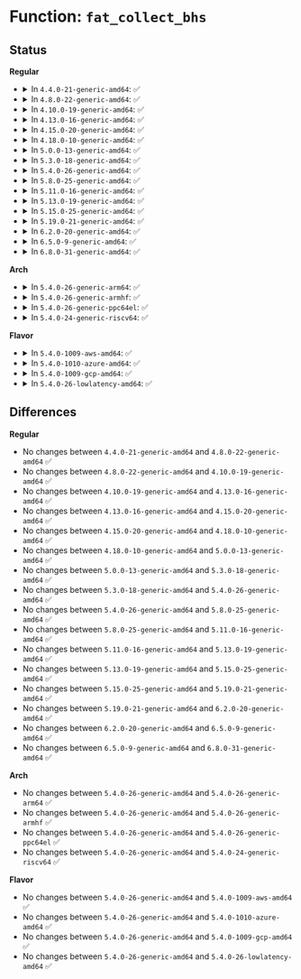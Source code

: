 # Function: <code>fat_collect_bhs</code>

## Status
<b>Regular</b>
<ul>
<li>
<details>
<summary>In <code>4.4.0-21-generic-amd64</code>: ✅</summary>

```c
void fat_collect_bhs(struct buffer_head * * bhs, int * nr_bhs, struct fat_entry * fatent)
```

```json
{
  "name": "fat_collect_bhs",
  "collision_type": "Unique Static",
  "inline_type": "No",
  "funcs": [
    {
      "addr": 18446744071581961728,
      "name": "fat_collect_bhs",
      "external": false,
      "loc": "fs/fat/fatent.c:444",
      "file": "fs/fat/fatent.c",
      "inline": "seen, unknown",
      "caller_inline": [],
      "caller_func": [
        "fs/fat/fatent.c:fat_free_clusters",
        "fs/fat/fatent.c:fat_alloc_clusters"
      ]
    }
  ],
  "symbols": [
    {
      "addr": 18446744071581961728,
      "name": "fat_collect_bhs",
      "section": ".text",
      "bind": "STB_LOCAL",
      "size": 103
    }
  ]
}
```
</details>
</li>
<li>
<details>
<summary>In <code>4.8.0-22-generic-amd64</code>: ✅</summary>

```c
void fat_collect_bhs(struct buffer_head * * bhs, int * nr_bhs, struct fat_entry * fatent)
```

```json
{
  "name": "fat_collect_bhs",
  "collision_type": "Unique Static",
  "inline_type": "No",
  "funcs": [
    {
      "addr": 18446744071582173712,
      "name": "fat_collect_bhs",
      "external": false,
      "loc": "fs/fat/fatent.c:444",
      "file": "fs/fat/fatent.c",
      "inline": "seen, unknown",
      "caller_inline": [],
      "caller_func": [
        "fs/fat/fatent.c:fat_free_clusters",
        "fs/fat/fatent.c:fat_alloc_clusters"
      ]
    }
  ],
  "symbols": [
    {
      "addr": 18446744071582173712,
      "name": "fat_collect_bhs",
      "section": ".text",
      "bind": "STB_LOCAL",
      "size": 103
    }
  ]
}
```
</details>
</li>
<li>
<details>
<summary>In <code>4.10.0-19-generic-amd64</code>: ✅</summary>

```c
void fat_collect_bhs(struct buffer_head * * bhs, int * nr_bhs, struct fat_entry * fatent)
```

```json
{
  "name": "fat_collect_bhs",
  "collision_type": "Unique Static",
  "inline_type": "No",
  "funcs": [
    {
      "addr": 18446744071582263120,
      "name": "fat_collect_bhs",
      "external": false,
      "loc": "fs/fat/fatent.c:444",
      "file": "fs/fat/fatent.c",
      "inline": "seen, unknown",
      "caller_inline": [],
      "caller_func": [
        "fs/fat/fatent.c:fat_free_clusters",
        "fs/fat/fatent.c:fat_alloc_clusters"
      ]
    }
  ],
  "symbols": [
    {
      "addr": 18446744071582263120,
      "name": "fat_collect_bhs",
      "section": ".text",
      "bind": "STB_LOCAL",
      "size": 103
    }
  ]
}
```
</details>
</li>
<li>
<details>
<summary>In <code>4.13.0-16-generic-amd64</code>: ✅</summary>

```c
void fat_collect_bhs(struct buffer_head * * bhs, int * nr_bhs, struct fat_entry * fatent)
```

```json
{
  "name": "fat_collect_bhs",
  "collision_type": "Unique Static",
  "inline_type": "No",
  "funcs": [
    {
      "addr": 18446744071582348288,
      "name": "fat_collect_bhs",
      "external": false,
      "loc": "fs/fat/fatent.c:444",
      "file": "fs/fat/fatent.c",
      "inline": "seen, unknown",
      "caller_inline": [],
      "caller_func": [
        "fs/fat/fatent.c:fat_free_clusters",
        "fs/fat/fatent.c:fat_alloc_clusters"
      ]
    }
  ],
  "symbols": [
    {
      "addr": 18446744071582348288,
      "name": "fat_collect_bhs",
      "section": ".text",
      "bind": "STB_LOCAL",
      "size": 109
    }
  ]
}
```
</details>
</li>
<li>
<details>
<summary>In <code>4.15.0-20-generic-amd64</code>: ✅</summary>

```c
void fat_collect_bhs(struct buffer_head * * bhs, int * nr_bhs, struct fat_entry * fatent)
```

```json
{
  "name": "fat_collect_bhs",
  "collision_type": "Unique Static",
  "inline_type": "No",
  "funcs": [
    {
      "addr": 18446744071582498880,
      "name": "fat_collect_bhs",
      "external": false,
      "loc": "fs/fat/fatent.c:444",
      "file": "fs/fat/fatent.c",
      "inline": "seen, unknown",
      "caller_inline": [],
      "caller_func": [
        "fs/fat/fatent.c:fat_free_clusters",
        "fs/fat/fatent.c:fat_alloc_clusters"
      ]
    }
  ],
  "symbols": [
    {
      "addr": 18446744071582498880,
      "name": "fat_collect_bhs",
      "section": ".text",
      "bind": "STB_LOCAL",
      "size": 183
    }
  ]
}
```
</details>
</li>
<li>
<details>
<summary>In <code>4.18.0-10-generic-amd64</code>: ✅</summary>

```c
void fat_collect_bhs(struct buffer_head * * bhs, int * nr_bhs, struct fat_entry * fatent)
```

```json
{
  "name": "fat_collect_bhs",
  "collision_type": "Unique Static",
  "inline_type": "No",
  "funcs": [
    {
      "addr": 18446744071582690240,
      "name": "fat_collect_bhs",
      "external": false,
      "loc": "fs/fat/fatent.c:444",
      "file": "fs/fat/fatent.c",
      "inline": "seen, unknown",
      "caller_inline": [],
      "caller_func": [
        "fs/fat/fatent.c:fat_free_clusters",
        "fs/fat/fatent.c:fat_alloc_clusters"
      ]
    }
  ],
  "symbols": [
    {
      "addr": 18446744071582690240,
      "name": "fat_collect_bhs",
      "section": ".text",
      "bind": "STB_LOCAL",
      "size": 180
    }
  ]
}
```
</details>
</li>
<li>
<details>
<summary>In <code>5.0.0-13-generic-amd64</code>: ✅</summary>

```c
void fat_collect_bhs(struct buffer_head * * bhs, int * nr_bhs, struct fat_entry * fatent)
```

```json
{
  "name": "fat_collect_bhs",
  "collision_type": "Unique Static",
  "inline_type": "No",
  "funcs": [
    {
      "addr": 18446744071582792096,
      "name": "fat_collect_bhs",
      "external": false,
      "loc": "fs/fat/fatent.c:443",
      "file": "fs/fat/fatent.c",
      "inline": "seen, unknown",
      "caller_inline": [],
      "caller_func": [
        "fs/fat/fatent.c:fat_free_clusters",
        "fs/fat/fatent.c:fat_alloc_clusters"
      ]
    }
  ],
  "symbols": [
    {
      "addr": 18446744071582792096,
      "name": "fat_collect_bhs",
      "section": ".text",
      "bind": "STB_LOCAL",
      "size": 180
    }
  ]
}
```
</details>
</li>
<li>
<details>
<summary>In <code>5.3.0-18-generic-amd64</code>: ✅</summary>

```c
void fat_collect_bhs(struct buffer_head * * bhs, int * nr_bhs, struct fat_entry * fatent)
```

```json
{
  "name": "fat_collect_bhs",
  "collision_type": "Unique Static",
  "inline_type": "No",
  "funcs": [
    {
      "addr": 18446744071582965856,
      "name": "fat_collect_bhs",
      "external": false,
      "loc": "fs/fat/fatent.c:443",
      "file": "fs/fat/fatent.c",
      "inline": "seen, unknown",
      "caller_inline": [],
      "caller_func": [
        "fs/fat/fatent.c:fat_free_clusters",
        "fs/fat/fatent.c:fat_alloc_clusters"
      ]
    }
  ],
  "symbols": [
    {
      "addr": 18446744071582965856,
      "name": "fat_collect_bhs",
      "section": ".text",
      "bind": "STB_LOCAL",
      "size": 130
    }
  ]
}
```
</details>
</li>
<li>
<details>
<summary>In <code>5.4.0-26-generic-amd64</code>: ✅</summary>

```c
void fat_collect_bhs(struct buffer_head * * bhs, int * nr_bhs, struct fat_entry * fatent)
```

```json
{
  "name": "fat_collect_bhs",
  "collision_type": "Unique Static",
  "inline_type": "No",
  "funcs": [
    {
      "addr": 18446744071583072640,
      "name": "fat_collect_bhs",
      "external": false,
      "loc": "fs/fat/fatent.c:446",
      "file": "fs/fat/fatent.c",
      "inline": "seen, unknown",
      "caller_inline": [],
      "caller_func": [
        "fs/fat/fatent.c:fat_free_clusters",
        "fs/fat/fatent.c:fat_alloc_clusters"
      ]
    }
  ],
  "symbols": [
    {
      "addr": 18446744071583072640,
      "name": "fat_collect_bhs",
      "section": ".text",
      "bind": "STB_LOCAL",
      "size": 130
    }
  ]
}
```
</details>
</li>
<li>
<details>
<summary>In <code>5.8.0-25-generic-amd64</code>: ✅</summary>

```c
void fat_collect_bhs(struct buffer_head * * bhs, int * nr_bhs, struct fat_entry * fatent)
```

```json
{
  "name": "fat_collect_bhs",
  "collision_type": "Unique Static",
  "inline_type": "No",
  "funcs": [
    {
      "addr": 18446744071583390784,
      "name": "fat_collect_bhs",
      "external": false,
      "loc": "fs/fat/fatent.c:446",
      "file": "fs/fat/fatent.c",
      "inline": "seen, unknown",
      "caller_inline": [],
      "caller_func": [
        "fs/fat/fatent.c:fat_free_clusters",
        "fs/fat/fatent.c:fat_alloc_clusters"
      ]
    }
  ],
  "symbols": [
    {
      "addr": 18446744071583390784,
      "name": "fat_collect_bhs",
      "section": ".text",
      "bind": "STB_LOCAL",
      "size": 119
    }
  ]
}
```
</details>
</li>
<li>
<details>
<summary>In <code>5.11.0-16-generic-amd64</code>: ✅</summary>

```c
void fat_collect_bhs(struct buffer_head * * bhs, int * nr_bhs, struct fat_entry * fatent)
```

```json
{
  "name": "fat_collect_bhs",
  "collision_type": "Unique Static",
  "inline_type": "No",
  "funcs": [
    {
      "addr": 18446744071583506432,
      "name": "fat_collect_bhs",
      "external": false,
      "loc": "fs/fat/fatent.c:446",
      "file": "fs/fat/fatent.c",
      "inline": "seen, unknown",
      "caller_inline": [],
      "caller_func": [
        "fs/fat/fatent.c:fat_free_clusters",
        "fs/fat/fatent.c:fat_alloc_clusters"
      ]
    }
  ],
  "symbols": [
    {
      "addr": 18446744071583506432,
      "name": "fat_collect_bhs",
      "section": ".text",
      "bind": "STB_LOCAL",
      "size": 119
    }
  ]
}
```
</details>
</li>
<li>
<details>
<summary>In <code>5.13.0-19-generic-amd64</code>: ✅</summary>

```c
void fat_collect_bhs(struct buffer_head * * bhs, int * nr_bhs, struct fat_entry * fatent)
```

```json
{
  "name": "fat_collect_bhs",
  "collision_type": "Unique Static",
  "inline_type": "No",
  "funcs": [
    {
      "addr": 18446744071583529504,
      "name": "fat_collect_bhs",
      "external": false,
      "loc": "fs/fat/fatent.c:446",
      "file": "fs/fat/fatent.c",
      "inline": "seen, unknown",
      "caller_inline": [],
      "caller_func": [
        "fs/fat/fatent.c:fat_free_clusters",
        "fs/fat/fatent.c:fat_alloc_clusters"
      ]
    }
  ],
  "symbols": [
    {
      "addr": 18446744071583529504,
      "name": "fat_collect_bhs",
      "section": ".text",
      "bind": "STB_LOCAL",
      "size": 116
    }
  ]
}
```
</details>
</li>
<li>
<details>
<summary>In <code>5.15.0-25-generic-amd64</code>: ✅</summary>

```c
void fat_collect_bhs(struct buffer_head * * bhs, int * nr_bhs, struct fat_entry * fatent)
```

```json
{
  "name": "fat_collect_bhs",
  "collision_type": "Unique Static",
  "inline_type": "No",
  "funcs": [
    {
      "addr": 18446744071583886528,
      "name": "fat_collect_bhs",
      "external": false,
      "loc": "fs/fat/fatent.c:447",
      "file": "fs/fat/fatent.c",
      "inline": "seen, unknown",
      "caller_inline": [],
      "caller_func": [
        "fs/fat/fatent.c:fat_free_clusters",
        "fs/fat/fatent.c:fat_alloc_clusters"
      ]
    }
  ],
  "symbols": [
    {
      "addr": 18446744071583886528,
      "name": "fat_collect_bhs",
      "section": ".text",
      "bind": "STB_LOCAL",
      "size": 289
    }
  ]
}
```
</details>
</li>
<li>
<details>
<summary>In <code>5.19.0-21-generic-amd64</code>: ✅</summary>

```c
void fat_collect_bhs(struct buffer_head * * bhs, int * nr_bhs, struct fat_entry * fatent)
```

```json
{
  "name": "fat_collect_bhs",
  "collision_type": "Unique Static",
  "inline_type": "No",
  "funcs": [
    {
      "addr": 18446744071584462448,
      "name": "fat_collect_bhs",
      "external": false,
      "loc": "fs/fat/fatent.c:448",
      "file": "fs/fat/fatent.c",
      "inline": "seen, unknown",
      "caller_inline": [],
      "caller_func": [
        "fs/fat/fatent.c:fat_free_clusters",
        "fs/fat/fatent.c:fat_alloc_clusters"
      ]
    }
  ],
  "symbols": [
    {
      "addr": 18446744071584462448,
      "name": "fat_collect_bhs",
      "section": ".text",
      "bind": "STB_LOCAL",
      "size": 305
    }
  ]
}
```
</details>
</li>
<li>
<details>
<summary>In <code>6.2.0-20-generic-amd64</code>: ✅</summary>

```c
void fat_collect_bhs(struct buffer_head * * bhs, int * nr_bhs, struct fat_entry * fatent)
```

```json
{
  "name": "fat_collect_bhs",
  "collision_type": "Unique Static",
  "inline_type": "No",
  "funcs": [
    {
      "addr": 18446744071585125600,
      "name": "fat_collect_bhs",
      "external": false,
      "loc": "fs/fat/fatent.c:448",
      "file": "fs/fat/fatent.c",
      "inline": "seen, unknown",
      "caller_inline": [],
      "caller_func": [
        "fs/fat/fatent.c:fat_free_clusters",
        "fs/fat/fatent.c:fat_alloc_clusters"
      ]
    }
  ],
  "symbols": [
    {
      "addr": 18446744071585125600,
      "name": "fat_collect_bhs",
      "section": ".text",
      "bind": "STB_LOCAL",
      "size": 305
    }
  ]
}
```
</details>
</li>
<li>
<details>
<summary>In <code>6.5.0-9-generic-amd64</code>: ✅</summary>

```c
void fat_collect_bhs(struct buffer_head * * bhs, int * nr_bhs, struct fat_entry * fatent)
```

```json
{
  "name": "fat_collect_bhs",
  "collision_type": "Unique Static",
  "inline_type": "No",
  "funcs": [
    {
      "addr": 18446744071585354880,
      "name": "fat_collect_bhs",
      "external": false,
      "loc": "fs/fat/fatent.c:448",
      "file": "fs/fat/fatent.c",
      "inline": "seen, unknown",
      "caller_inline": [],
      "caller_func": [
        "fs/fat/fatent.c:fat_free_clusters",
        "fs/fat/fatent.c:fat_alloc_clusters"
      ]
    }
  ],
  "symbols": [
    {
      "addr": 18446744071585354880,
      "name": "fat_collect_bhs",
      "section": ".text",
      "bind": "STB_LOCAL",
      "size": 305
    }
  ]
}
```
</details>
</li>
<li>
<details>
<summary>In <code>6.8.0-31-generic-amd64</code>: ✅</summary>

```c
void fat_collect_bhs(struct buffer_head * * bhs, int * nr_bhs, struct fat_entry * fatent)
```

```json
{
  "name": "fat_collect_bhs",
  "collision_type": "Unique Static",
  "inline_type": "No",
  "funcs": [
    {
      "addr": 18446744071585589600,
      "name": "fat_collect_bhs",
      "external": false,
      "loc": "fs/fat/fatent.c:448",
      "file": "fs/fat/fatent.c",
      "inline": "seen, unknown",
      "caller_inline": [],
      "caller_func": [
        "fs/fat/fatent.c:fat_free_clusters",
        "fs/fat/fatent.c:fat_alloc_clusters"
      ]
    }
  ],
  "symbols": [
    {
      "addr": 18446744071585589600,
      "name": "fat_collect_bhs",
      "section": ".text",
      "bind": "STB_LOCAL",
      "size": 305
    }
  ]
}
```
</details>
</li>
</ul>
<b>Arch</b>
<ul>
<li>
<details>
<summary>In <code>5.4.0-26-generic-arm64</code>: ✅</summary>

```c
void fat_collect_bhs(struct buffer_head * * bhs, int * nr_bhs, struct fat_entry * fatent)
```

```json
{
  "name": "fat_collect_bhs",
  "collision_type": "Unique Static",
  "inline_type": "No",
  "funcs": [
    {
      "addr": 18446603336494779584,
      "name": "fat_collect_bhs",
      "external": false,
      "loc": "fs/fat/fatent.c:446",
      "file": "fs/fat/fatent.c",
      "inline": "seen, unknown",
      "caller_inline": [],
      "caller_func": [
        "fs/fat/fatent.c:fat_free_clusters",
        "fs/fat/fatent.c:fat_alloc_clusters"
      ]
    }
  ],
  "symbols": [
    {
      "addr": 18446603336494779584,
      "name": "fat_collect_bhs",
      "section": ".text",
      "bind": "STB_LOCAL",
      "size": 232
    }
  ]
}
```
</details>
</li>
<li>
<details>
<summary>In <code>5.4.0-26-generic-armhf</code>: ✅</summary>

```c
void fat_collect_bhs(struct buffer_head * * bhs, int * nr_bhs, struct fat_entry * fatent)
```

```json
{
  "name": "fat_collect_bhs",
  "collision_type": "Unique Static",
  "inline_type": "No",
  "funcs": [
    {
      "addr": 3228197468,
      "name": "fat_collect_bhs",
      "external": false,
      "loc": "fs/fat/fatent.c:446",
      "file": "fs/fat/fatent.c",
      "inline": "seen, unknown",
      "caller_inline": [],
      "caller_func": [
        "fs/fat/fatent.c:fat_free_clusters",
        "fs/fat/fatent.c:fat_alloc_clusters"
      ]
    }
  ],
  "symbols": [
    {
      "addr": 3228197468,
      "name": "fat_collect_bhs",
      "section": ".text",
      "bind": "STB_LOCAL",
      "size": 176
    }
  ]
}
```
</details>
</li>
<li>
<details>
<summary>In <code>5.4.0-26-generic-ppc64el</code>: ✅</summary>

```c
void fat_collect_bhs(struct buffer_head * * bhs, int * nr_bhs, struct fat_entry * fatent)
```

```json
{
  "name": "fat_collect_bhs",
  "collision_type": "Unique Static",
  "inline_type": "No",
  "funcs": [
    {
      "addr": 13835058055288609856,
      "name": "fat_collect_bhs",
      "external": false,
      "loc": "fs/fat/fatent.c:446",
      "file": "fs/fat/fatent.c",
      "inline": "seen, unknown",
      "caller_inline": [],
      "caller_func": [
        "fs/fat/fatent.c:fat_free_clusters",
        "fs/fat/fatent.c:fat_alloc_clusters"
      ]
    }
  ],
  "symbols": [
    {
      "addr": 13835058055288609856,
      "name": "fat_collect_bhs",
      "section": ".text",
      "bind": "STB_LOCAL",
      "size": 224
    }
  ]
}
```
</details>
</li>
<li>
<details>
<summary>In <code>5.4.0-24-generic-riscv64</code>: ✅</summary>

```c
void fat_collect_bhs(struct buffer_head * * bhs, int * nr_bhs, struct fat_entry * fatent)
```

```json
{
  "name": "fat_collect_bhs",
  "collision_type": "Unique Static",
  "inline_type": "No",
  "funcs": [
    {
      "addr": 18446743936274110800,
      "name": "fat_collect_bhs",
      "external": false,
      "loc": "fs/fat/fatent.c:446",
      "file": "fs/fat/fatent.c",
      "inline": "seen, unknown",
      "caller_inline": [],
      "caller_func": [
        "fs/fat/fatent.c:fat_free_clusters",
        "fs/fat/fatent.c:fat_alloc_clusters"
      ]
    }
  ],
  "symbols": [
    {
      "addr": 18446743936274110800,
      "name": "fat_collect_bhs",
      "section": ".text",
      "bind": "STB_LOCAL",
      "size": 162
    }
  ]
}
```
</details>
</li>
</ul>
<b>Flavor</b>
<ul>
<li>
<details>
<summary>In <code>5.4.0-1009-aws-amd64</code>: ✅</summary>

```c
void fat_collect_bhs(struct buffer_head * * bhs, int * nr_bhs, struct fat_entry * fatent)
```

```json
{
  "name": "fat_collect_bhs",
  "collision_type": "Unique Static",
  "inline_type": "No",
  "funcs": [
    {
      "addr": 18446744071583041376,
      "name": "fat_collect_bhs",
      "external": false,
      "loc": "fs/fat/fatent.c:446",
      "file": "fs/fat/fatent.c",
      "inline": "seen, unknown",
      "caller_inline": [],
      "caller_func": [
        "fs/fat/fatent.c:fat_free_clusters",
        "fs/fat/fatent.c:fat_alloc_clusters"
      ]
    }
  ],
  "symbols": [
    {
      "addr": 18446744071583041376,
      "name": "fat_collect_bhs",
      "section": ".text",
      "bind": "STB_LOCAL",
      "size": 130
    }
  ]
}
```
</details>
</li>
<li>
<details>
<summary>In <code>5.4.0-1010-azure-amd64</code>: ✅</summary>

```c
void fat_collect_bhs(struct buffer_head * * bhs, int * nr_bhs, struct fat_entry * fatent)
```

```json
{
  "name": "fat_collect_bhs",
  "collision_type": "Unique Static",
  "inline_type": "No",
  "funcs": [
    {
      "addr": 18446744071582978528,
      "name": "fat_collect_bhs",
      "external": false,
      "loc": "fs/fat/fatent.c:446",
      "file": "fs/fat/fatent.c",
      "inline": "seen, unknown",
      "caller_inline": [],
      "caller_func": [
        "fs/fat/fatent.c:fat_free_clusters",
        "fs/fat/fatent.c:fat_alloc_clusters"
      ]
    }
  ],
  "symbols": [
    {
      "addr": 18446744071582978528,
      "name": "fat_collect_bhs",
      "section": ".text",
      "bind": "STB_LOCAL",
      "size": 130
    }
  ]
}
```
</details>
</li>
<li>
<details>
<summary>In <code>5.4.0-1009-gcp-amd64</code>: ✅</summary>

```c
void fat_collect_bhs(struct buffer_head * * bhs, int * nr_bhs, struct fat_entry * fatent)
```

```json
{
  "name": "fat_collect_bhs",
  "collision_type": "Unique Static",
  "inline_type": "No",
  "funcs": [
    {
      "addr": 18446744071583029984,
      "name": "fat_collect_bhs",
      "external": false,
      "loc": "fs/fat/fatent.c:446",
      "file": "fs/fat/fatent.c",
      "inline": "seen, unknown",
      "caller_inline": [],
      "caller_func": [
        "fs/fat/fatent.c:fat_free_clusters",
        "fs/fat/fatent.c:fat_alloc_clusters"
      ]
    }
  ],
  "symbols": [
    {
      "addr": 18446744071583029984,
      "name": "fat_collect_bhs",
      "section": ".text",
      "bind": "STB_LOCAL",
      "size": 130
    }
  ]
}
```
</details>
</li>
<li>
<details>
<summary>In <code>5.4.0-26-lowlatency-amd64</code>: ✅</summary>

```c
void fat_collect_bhs(struct buffer_head * * bhs, int * nr_bhs, struct fat_entry * fatent)
```

```json
{
  "name": "fat_collect_bhs",
  "collision_type": "Unique Static",
  "inline_type": "No",
  "funcs": [
    {
      "addr": 18446744071583119248,
      "name": "fat_collect_bhs",
      "external": false,
      "loc": "fs/fat/fatent.c:446",
      "file": "fs/fat/fatent.c",
      "inline": "seen, unknown",
      "caller_inline": [],
      "caller_func": [
        "fs/fat/fatent.c:fat_free_clusters",
        "fs/fat/fatent.c:fat_alloc_clusters"
      ]
    }
  ],
  "symbols": [
    {
      "addr": 18446744071583119248,
      "name": "fat_collect_bhs",
      "section": ".text",
      "bind": "STB_LOCAL",
      "size": 130
    }
  ]
}
```
</details>
</li>
</ul>

## Differences
<b>Regular</b>
<ul>
<li>
No changes between <code>4.4.0-21-generic-amd64</code> and <code>4.8.0-22-generic-amd64</code> ✅
</li>
<li>
No changes between <code>4.8.0-22-generic-amd64</code> and <code>4.10.0-19-generic-amd64</code> ✅
</li>
<li>
No changes between <code>4.10.0-19-generic-amd64</code> and <code>4.13.0-16-generic-amd64</code> ✅
</li>
<li>
No changes between <code>4.13.0-16-generic-amd64</code> and <code>4.15.0-20-generic-amd64</code> ✅
</li>
<li>
No changes between <code>4.15.0-20-generic-amd64</code> and <code>4.18.0-10-generic-amd64</code> ✅
</li>
<li>
No changes between <code>4.18.0-10-generic-amd64</code> and <code>5.0.0-13-generic-amd64</code> ✅
</li>
<li>
No changes between <code>5.0.0-13-generic-amd64</code> and <code>5.3.0-18-generic-amd64</code> ✅
</li>
<li>
No changes between <code>5.3.0-18-generic-amd64</code> and <code>5.4.0-26-generic-amd64</code> ✅
</li>
<li>
No changes between <code>5.4.0-26-generic-amd64</code> and <code>5.8.0-25-generic-amd64</code> ✅
</li>
<li>
No changes between <code>5.8.0-25-generic-amd64</code> and <code>5.11.0-16-generic-amd64</code> ✅
</li>
<li>
No changes between <code>5.11.0-16-generic-amd64</code> and <code>5.13.0-19-generic-amd64</code> ✅
</li>
<li>
No changes between <code>5.13.0-19-generic-amd64</code> and <code>5.15.0-25-generic-amd64</code> ✅
</li>
<li>
No changes between <code>5.15.0-25-generic-amd64</code> and <code>5.19.0-21-generic-amd64</code> ✅
</li>
<li>
No changes between <code>5.19.0-21-generic-amd64</code> and <code>6.2.0-20-generic-amd64</code> ✅
</li>
<li>
No changes between <code>6.2.0-20-generic-amd64</code> and <code>6.5.0-9-generic-amd64</code> ✅
</li>
<li>
No changes between <code>6.5.0-9-generic-amd64</code> and <code>6.8.0-31-generic-amd64</code> ✅
</li>
</ul>
<b>Arch</b>
<ul>
<li>
No changes between <code>5.4.0-26-generic-amd64</code> and <code>5.4.0-26-generic-arm64</code> ✅
</li>
<li>
No changes between <code>5.4.0-26-generic-amd64</code> and <code>5.4.0-26-generic-armhf</code> ✅
</li>
<li>
No changes between <code>5.4.0-26-generic-amd64</code> and <code>5.4.0-26-generic-ppc64el</code> ✅
</li>
<li>
No changes between <code>5.4.0-26-generic-amd64</code> and <code>5.4.0-24-generic-riscv64</code> ✅
</li>
</ul>
<b>Flavor</b>
<ul>
<li>
No changes between <code>5.4.0-26-generic-amd64</code> and <code>5.4.0-1009-aws-amd64</code> ✅
</li>
<li>
No changes between <code>5.4.0-26-generic-amd64</code> and <code>5.4.0-1010-azure-amd64</code> ✅
</li>
<li>
No changes between <code>5.4.0-26-generic-amd64</code> and <code>5.4.0-1009-gcp-amd64</code> ✅
</li>
<li>
No changes between <code>5.4.0-26-generic-amd64</code> and <code>5.4.0-26-lowlatency-amd64</code> ✅
</li>
</ul>
